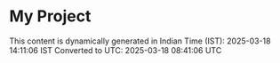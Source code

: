# My Project

This content is dynamically generated in Indian Time (IST): 2025-03-18 14:11:06 IST
Converted to UTC: 2025-03-18 08:41:06 UTC
